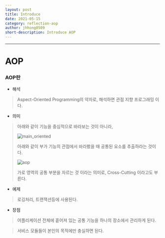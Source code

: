 ```yaml
---
layout: post
title: Introduce
date: 2021-05-15
category: reflection-aop
author: jhhong0509
short-description: Introduce AOP
---
```

------

# AOP

### AOP란

- 해석

> Aspect-Oriented Programming의 약자로, 해석하면 관점 지향 프로그래밍 이다.

- 의미

> 아래와 같이 기능을 중심적으로 바라보는 것이 아니라,
>
> ![main_oriented](https://github.com/jhhong0509/study/blob/master/stu_spring/reflection_and_aop/main_oriented.jpg?raw=true)
>
> 
>
> 아래와 같이 부가 기능의 관점에서 바라봤을 때 공통된 요소를 추출하라는 것이다.
>
> ![aop](https://github.com/jhhong0509/study/blob/master/stu_spring/reflection_and_aop/aop.png?raw=true)
>
> 가로 영역의 공통 부분을 자르는 것 이라는 의미로, Cross-Cutting 이라고도 부른다.

- 예제

> 로깅처리, 트랜잭션등에 사용된다.

- 장점

> 어플리케이션 전체에 흩어져 있는 공통 기능을 하나의 장소에서 관리하게 된다.

> 서비스 모듈들이 본인의 목적에만 충실하면 된다.